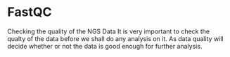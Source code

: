 # FastQC
Checking the quality of the NGS Data 
It is very important to check the qualty of the data before we shall do any analysis on it. As data quality will decide whether or not the data is good enough for further analysis.
